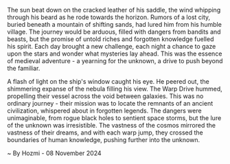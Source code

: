 
The sun beat down on the cracked leather of his saddle, the wind whipping through his beard as he rode towards the horizon. Rumors of a lost city, buried beneath a mountain of shifting sands, had lured him from his humble village. The journey would be arduous, filled with dangers from bandits and beasts, but the promise of untold riches and forgotten knowledge fuelled his spirit. Each day brought a new challenge, each night a chance to gaze upon the stars and wonder what mysteries lay ahead. This was the essence of medieval adventure - a yearning for the unknown, a drive to push beyond the familiar.

A flash of light on the ship's window caught his eye. He peered out, the shimmering expanse of the nebula filling his view. The Warp Drive hummed, propelling their vessel across the void between galaxies. This was no ordinary journey - their mission was to locate the remnants of an ancient civilization, whispered about in forgotten legends. The dangers were unimaginable, from rogue black holes to sentient space storms, but the lure of the unknown was irresistible. The vastness of the cosmos mirrored the vastness of their dreams, and with each warp jump, they crossed the boundaries of human knowledge, pushing further into the unknown. 

~ By Hozmi - 08 November 2024
